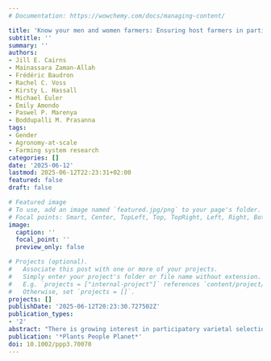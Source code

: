 ```yaml
---
# Documentation: https://wowchemy.com/docs/managing-content/

title: 'Know your men and women farmers: Ensuring host farmers in participatory trials represent heterogeneity within the target environment'
subtitle: ''
summary: ''
authors:
- Jill E. Cairns
- Mainassara Zaman-Allah
- Frédéric Baudron
- Rachel C. Voss
- Kirsty L. Hassall
- Michael Euler
- Emily Amondo
- Paswel P. Marenya
- Boddupalli M. Prasanna
tags:
- Gender
- Agronomy-at-scale
- Farming system research
categories: []
date: '2025-06-12'
lastmod: 2025-06-12T22:23:31+02:00
featured: false
draft: false

# Featured image
# To use, add an image named `featured.jpg/png` to your page's folder.
# Focal points: Smart, Center, TopLeft, Top, TopRight, Left, Right, BottomLeft, Bottom, BottomRight.
image:
  caption: ''
  focal_point: ''
  preview_only: false

# Projects (optional).
#   Associate this post with one or more of your projects.
#   Simply enter your project's folder or file name without extension.
#   E.g. `projects = ["internal-project"]` references `content/project/deep-learning/index.md`.
#   Otherwise, set `projects = []`.
projects: []
publishDate: '2025-06-12T20:23:30.727502Z'
publication_types:
- '2'
abstract: "There is growing interest in participatory varietal selection and gender-responsive breeding in research and development initiatives. On-farm testing is increasingly used to ensure that new varieties perform within the target environments. However, there are few established approaches for selecting host women and men farmers who reflect the diversity of the overall target population of smallholder farmers. This study sought to evaluate ex-post if recruited farmers within a participatory breeding network in Zimbabwe were representative of the surveyed population and pilot an approach to developing comprehensive farm typologies to ensure more gender-responsive and socially inclusive breeding. • A sample of over 2,000 randomly selected women and men farmers, including those hosting breeding trials, were surveyed. A typology was constructed to group farms with similar characteristics associated with household demographics, maize production and resource endowments. This facilitated the subsample of trialhosting farmers characteristics to be compared with the broader typology."
publication: '*Plants People Planet*'
doi: 10.1002/ppp3.70070
---
```

